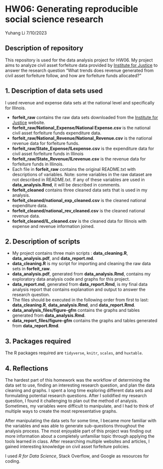 HW06: Generating reproducible social science research
================
Yuhang Li
7/10/2023

## Description of repository

This repository is used for the data analysis project for HW06. My
project aims to analyze civil asset forfeiture data provided by
[Institute for
Justice](https://ij.org/report/policing-for-profit-3/policing-for-profit-data/)
to answer the research question “What trends does revenue generated from
civil asset forfeiture follow, and how are forfeiture funds allocated?”

## 1. Description of data sets used

I used revenue and expense data sets at the national level and
specifically for Illinois.

-   **forfeit_raw** contains the raw data sets downloaded from the
    [Institute for
    Justice](https://ij.org/report/policing-for-profit-3/policing-for-profit-data/)
    website.
-   **forfeit_raw/National_Expense/National Expense.csv** is the
    national civil asset forfeiture funds expenditure data.
-   **forfeit_raw/National_Revenue/National_Revenue.csv** is the
    national revenue data for forfeiture funds.
-   **forfeit_raw/State_Expense/ILexpense.csv** is the expenditure data
    for civil asset forfeiture funds in Illinois
-   **forfeit_raw/State_Revenue/ILrevenue.csv** is the revenue data for
    forfeiture funds in Illinois.
-   Each file in **forfeit_raw** contains the original README.txt with
    descriptions of variables. Note: some variables in the raw dataset
    are not described in README.txt. If any of these variables are used
    in **data_analysis.Rmd**, it will be described in comments.  
-   **forfeit_cleaned** contains three cleaned data sets that is used in
    my analysis.
-   **forfeit_cleaned/national_exp_cleaned.csv** is the cleaned national
    expenditure data.
-   **forfeit_cleaned/national_rev_cleaned.csv** is the cleaned national
    revenue data.
-   **forfeit_cleaned/IL_cleaned.csv** is the cleaned data for Illinois
    with expense and revenue information joined.

## 2. Description of scripts

-   My project contains three main scripts : **data_cleaning.R**,
    **data_analysis.pdf**, and **data_report.md**.
-   **data_cleaning.R** is my script for importing and cleaning the raw
    data sets in **forfeit_raw**.
-   **data_analysis.pdf**, generated from **data_analysis.Rmd**,
    contains my exploratory data analysis code and graphs for this
    project.
-   **data_report.md**, generated from **data_report.Rmd**, is my final
    data analysis report that contains explanation and output to answer
    the research question.
-   The files should be executed in the following order from first to
    last: **data_cleaning.R**, **data_analysis.Rmd**, and
    **data_report.Rmd**.
-   **data_analysis_files/figure-gfm** contains the graphs and tables
    generated from **data_analysis.Rmd**.
-   **data_report_files/figure-gfm** contains the graphs and tables
    generated from **data_report.Rmd**.

## 3. Packages required

The R packages required are `tidyverse`, `knitr`, `scales`, and
`huxtable`.

## 4. Reflections

The hardest part of this homework was the workflow of determining the
data set to use, finding an interesting research question, and plan the
data cleaning and graphs. I spent a long time exploring different data
sets and formulating potential research questions. After I solidified my
research question, I found it challenging to plan out the method of
analysis. Sometimes, my variables were difficult to manipulate, and I
had to think of multiple ways to create the most representative graphs.

After manipulating the data sets for some time, I became more familiar
with the variables and was able to generate sub-questions throughout the
analysis process. The most enjoyable part of this project was finding
out more information about a completely unfamiliar topic through
applying the tools learned in class. After researching multiple websites
and articles, I gained interesting knowledge on civil asset forfeiture
policies.

I used *R for Data Science*, Stack Overflow, and Google as resources for
coding.
